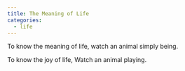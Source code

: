 ```yaml
---
title: The Meaning of Life
categories:
  - life
---
```

To know the meaning of life,
watch an animal
simply being.

To know the joy of life,
Watch an animal
playing.
